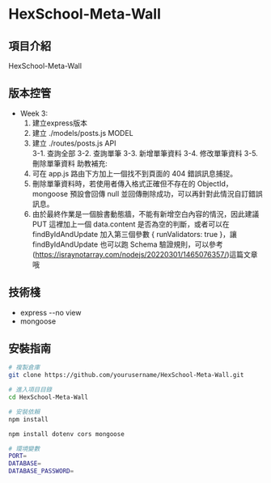 # HexSchool-Meta-Wall

## 項目介紹
HexSchool-Meta-Wall 

## 版本控管
- Week 3: 
    1. 建立express版本
    2. 建立 ./models/posts.js MODEL
    3. 建立 ./routes/posts.js API  
        3-1. 查詢全部
        3-2. 查詢單筆
        3-3. 新增單筆資料
        3-4. 修改單筆資料
        3-5. 刪除單筆資料
    助教補充:
    1. 可在 app.js 路由下方加上一個找不到頁面的 404 錯誤訊息捕捉。
    2. 刪除單筆資料時，若使用者傳入格式正確但不存在的 ObjectId，mongoose 預設會回傳 null 並回傳刪除成功，可以再針對此情況自訂錯誤訊息。
    3. 由於最終作業是一個臉書動態牆，不能有新增空白內容的情況，因此建議 PUT 這裡加上一個 data.content 是否為空的判斷，或者可以在 findByIdAndUpdate 加入第三個參數 { runValidators: true }，讓 findByIdAndUpdate 也可以跑 Schema 驗證規則，可以參考
    (https://israynotarray.com/nodejs/20220301/1465076357/)這篇文章哦

## 技術棧
- express --no view
- mongoose


## 安裝指南
```bash
# 複製倉庫
git clone https://github.com/yourusername/HexSchool-Meta-Wall.git

# 進入項目目錄
cd HexSchool-Meta-Wall

# 安裝依賴
npm install

npm install dotenv cors mongoose

# 環境變數
PORT=
DATABASE=
DATABASE_PASSWORD=
